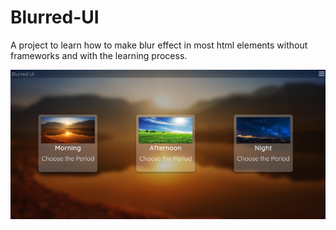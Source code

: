 # Blurred-UI
A project to learn how to make blur effect in most html elements without frameworks and with the learning process.

![blurred-ui](screenshot.png)
